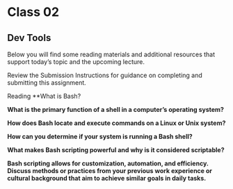 # Class 02
## Dev Tools
Below you will find some reading materials and additional resources that support today’s topic and the upcoming lecture.

Review the Submission Instructions for guidance on completing and submitting this assignment.

Reading
**What is Bash?

**What is the primary function of a shell in a computer’s operating system?**

**How does Bash locate and execute commands on a Linux or Unix system?**

**How can you determine if your system is running a Bash shell?**

**What makes Bash scripting powerful and why is it considered scriptable?**

**Bash scripting allows for customization, automation, and efficiency. Discuss methods or practices from your previous work experience or cultural background that aim to achieve similar goals in daily tasks.**
